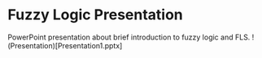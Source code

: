 # Fuzzy Logic Presentation
PowerPoint presentation about brief introduction to fuzzy logic and FLS. !(Presentation)[Presentation1.pptx]
